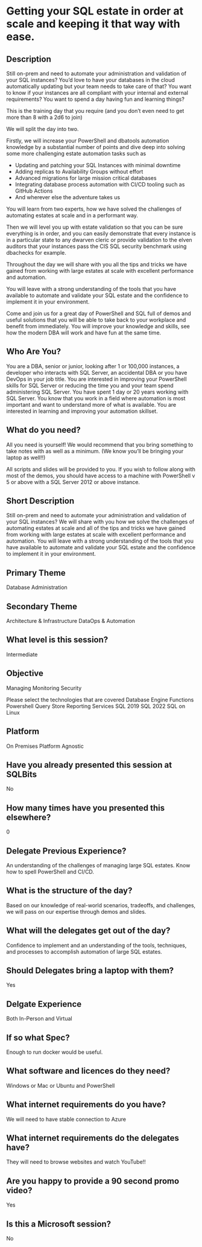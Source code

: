 # Getting your SQL estate in order at scale and keeping it that way with ease.
  
## Description
Still on-prem and need to automate your administration and validation of your SQL instances?
You’d love to have your databases in the cloud automatically updating but your team needs to take care of that?
You want to know if your instances are all compliant with your internal and external requirements?
You want to spend a day having fun and learning things?

This is the training day that you require (and you don’t even need to get more than 8 with a 2d6 to join)

We will split the day into two.

Firstly, we will increase your PowerShell and dbatools automation knowledge by a substantial number of points and dive deep into solving some more challenging estate automation tasks such as

- Updating and patching your SQL Instances with minimal downtime
- Adding replicas to Availability Groups without effort
- Advanced migrations for large mission critical databases
- Integrating database process automation with CI/CD tooling such as GitHub Actions
- And wherever else the adventure takes us

You will learn from two experts, how we have solved the challenges of automating estates at scale and in a performant way.

Then we will level you up with estate validation so that you can be sure everything is in order, and you can easily demonstrate that every instance is in a particular state to any dwarven cleric or provide validation to the elven auditors that your instances pass the CIS SQL security benchmark using dbachecks for example.

Throughout the day we will share with you all the tips and tricks we have gained from working with large estates at scale with excellent performance and automation.

You will leave with a strong understanding of the tools that you have available to automate and validate your SQL estate and the confidence to implement it in your environment.

Come and join us for a great day of PowerShell and SQL full of demos and useful solutions that you will be able to take back to your workplace and benefit from immediately. You will improve your knowledge and skills, see how the modern DBA will work and have fun at the same time.

## Who Are You?

You are a DBA, senior or junior, looking after 1 or 100,000 instances, a developer who interacts with SQL Server, an accidental DBA or you have DevOps in your job title.
You are interested in improving your PowerShell skills for SQL Server or reducing the time you and your team spend administering SQL Server.
You have spent 1 day or 20 years working with SQL Server.
You know that you work in a field where automation is most important and want to understand more of what is available.
You are interested in learning and improving your automation skillset.

## What do you need?

All you need is yourself! We would recommend that you bring something to take notes with as well as a minimum. (We know you’ll be bringing your laptop as well!!)

All scripts and slides will be provided to you. If you wish to follow along with most of the demos, you should have access to a machine with PowerShell v 5 or above with a SQL Server 2012 or above instance.

## Short Description	
Still on-prem and need to automate your administration and validation of your SQL instances? We will share with you how we solve the challenges of automating estates at scale and all of the tips and tricks we have gained from working with large estates at scale with excellent performance and automation. You will leave with a strong understanding of the tools that you have available to automate and validate your SQL estate and the confidence to implement it in your environment.

## Primary Theme	
Database Administration

## Secondary Theme	
Architecture & Infrastructure DataOps & Automation

## What level is this session?	
Intermediate

## Objective	
Managing Monitoring Security

Please select the technologies that are covered	
Database Engine Functions Powershell Query Store Reporting Services SQL 2019 SQL 2022 SQL on Linux

## Platform	
On Premises Platform Agnostic

## Have you already presented this session at SQLBits	
No

## How many times have you presented this elsewhere?	
0

## Delegate Previous Experience?	
An understanding of the challenges of managing large SQL estates. Know how to spell PowerShell and CI/CD.

## What is the structure of the day?	
Based on our knowledge of real-world scenarios, tradeoffs, and challenges, we will pass on our expertise through demos and slides.

## What will the delegates get out of the day?	
Confidence to implement and an understanding of the tools, techniques, and processes to accomplish automation of large SQL estates.

## Should Delegates bring a laptop with them?	
Yes

## Delgate Experience	
Both In-Person and Virtual

## If so what Spec?	
Enough to run docker would be useful.

## What software and licences do they need?	
Windows or Mac or Ubuntu and PowerShell

## What internet requirements do you have?	
We will need to have stable connection to Azure

## What internet requirements do the delegates have?	
They will need to browse websites and watch YouTube!!

## Are you happy to provide a 90 second promo video?	
Yes

## Is this a Microsoft session?	
No
